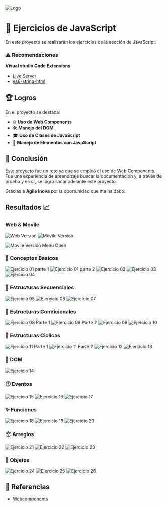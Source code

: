 ![Logo](https://github.com/JCampo1502/javascriptEjerciciosAgileInova/blob/main/images/AgileInovaLogo.png?raw=true)

# 🚀 Ejercicios de JavaScript

En este proyecto se realizarán los ejercicios de la sección de JavaScript.

### ⚠️ Recomendaciones
  **Visual studio Code Extensions**
  - [Live Server](https://marketplace.visualstudio.com/items?itemName=ritwickdey.LiveServer)
  - [es6-string-html](https://marketplace.visualstudio.com/items?itemName=Tobermory.es6-string-html)

## 🏆 Logros
En el proyecto se destaca:

- 🌐 **Uso de Web Components**
- 🛠️ **Manejo del DOM**
- 🎓 **Uso de Clases de JavaScript**
- 🔧 **Manejo de Elementos con JavaScript**

## 📝 Conclusión

Este proyecto fue un reto ya que se empleó el uso de Web Components. Fue una experiencia de aprendizaje buscar la documentación y, a través de prueba y error, se logró sacar adelante este proyecto.

Gracias a **Agile Inova** por la oportunidad que me ha dado.

## Resultados 📈

### Web & Movile
![Web Version](https://github.com/JCampo1502/javascriptEjerciciosAgileInova/blob/main/images/web.png?raw=true)
![Movile Version](https://github.com/JCampo1502/javascriptEjerciciosAgileInova/blob/main/images/movile.png?raw=true)

![Movile Version Menu Open](https://github.com/JCampo1502/javascriptEjerciciosAgileInova/blob/main/images/movile-open.png?raw=true)

### 🚀 Conceptos Basicos
![Ejercicio 01 parte 1](https://github.com/JCampo1502/javascriptEjerciciosAgileInova/blob/main/images/task-01-1.png?raw=true)
![Ejercicio 01 parte 2](https://github.com/JCampo1502/javascriptEjerciciosAgileInova/blob/main/images/task-01-2.png?raw=true)
![Ejercicio 02](https://github.com/JCampo1502/javascriptEjerciciosAgileInova/blob/main/images/task-02.png?raw=true)
![Ejercicio 03](https://github.com/JCampo1502/javascriptEjerciciosAgileInova/blob/main/images/task-03.png?raw=true)
![Ejercicio 04](https://github.com/JCampo1502/javascriptEjerciciosAgileInova/blob/main/images/task-04.png?raw=true)

### 🎢 Estructuras Secuenciales
![Ejercicio 05](https://github.com/JCampo1502/javascriptEjerciciosAgileInova/blob/main/images/task-05.png?raw=true)
![Ejercicio 06](https://github.com/JCampo1502/javascriptEjerciciosAgileInova/blob/main/images/task-06.png?raw=true)
![Ejercicio 07](https://github.com/JCampo1502/javascriptEjerciciosAgileInova/blob/main/images/task-07.png?raw=true)

### 🌳 Estructuras Condicionales
![Ejercicio 08 Parte 1](https://github.com/JCampo1502/javascriptEjerciciosAgileInova/blob/main/images/task-08-1.png?raw=true)
![Ejercicio 08 Parte 2](https://github.com/JCampo1502/javascriptEjerciciosAgileInova/blob/main/images/task-08-2.png?raw=true)
![Ejercicio 09](https://github.com/JCampo1502/javascriptEjerciciosAgileInova/blob/main/images/task-09.png?raw=true)
![Ejercicio 10](https://github.com/JCampo1502/javascriptEjerciciosAgileInova/blob/main/images/task-10.png?raw=true)

### 🔄 Estructuras Ciclicas
![Ejercicio 11 Parte 1](https://github.com/JCampo1502/javascriptEjerciciosAgileInova/blob/main/images/task-11-1.png?raw=true)
![Ejercicio 11 Parte 2](https://github.com/JCampo1502/javascriptEjerciciosAgileInova/blob/main/images/task-11-2.png?raw=true)
![Ejercicio 12](https://github.com/JCampo1502/javascriptEjerciciosAgileInova/blob/main/images/task-12.png?raw=true)
![Ejercicio 13](https://github.com/JCampo1502/javascriptEjerciciosAgileInova/blob/main/images/task-13.png?raw=true)

### 📁 DOM
![Ejercicio 14](https://github.com/JCampo1502/javascriptEjerciciosAgileInova/blob/main/images/task-14.png?raw=true)

### 🕘 Eventos
![Ejercicio 15](https://github.com/JCampo1502/javascriptEjerciciosAgileInova/blob/main/images/task-15.png?raw=true)
![Ejercicio 16](https://github.com/JCampo1502/javascriptEjerciciosAgileInova/blob/main/images/task-16.png?raw=true)
![Ejercicio 17](https://github.com/JCampo1502/javascriptEjerciciosAgileInova/blob/main/images/task-17.png?raw=true)

### ✨ Funciones
![Ejercicio 18](https://github.com/JCampo1502/javascriptEjerciciosAgileInova/blob/main/images/task-18.png?raw=true)
![Ejercicio 19](https://github.com/JCampo1502/javascriptEjerciciosAgileInova/blob/main/images/task-19.png?raw=true)
![Ejercicio 20](https://github.com/JCampo1502/javascriptEjerciciosAgileInova/blob/main/images/task-20.png?raw=true)

### 📦 Arreglos
![Ejercicio 21](https://github.com/JCampo1502/javascriptEjerciciosAgileInova/blob/main/images/task-21.png?raw=true)
![Ejercicio 22](https://github.com/JCampo1502/javascriptEjerciciosAgileInova/blob/main/images/task-22.png?raw=true)
![Ejercicio 23](https://github.com/JCampo1502/javascriptEjerciciosAgileInova/blob/main/images/task-23.png?raw=true)

### 🤖 Objetos
![Ejercicio 24](https://github.com/JCampo1502/javascriptEjerciciosAgileInova/blob/main/images/task-24.png?raw=true)
![Ejercicio 25](https://github.com/JCampo1502/javascriptEjerciciosAgileInova/blob/main/images/task-25.png?raw=true)
![Ejercicio 26](https://github.com/JCampo1502/javascriptEjerciciosAgileInova/blob/main/images/task-26.png?raw=true)

## 🔗 Referencias
 - [Webcomponents](https://lenguajejs.com/webcomponents/componentes/que-son-webcomponents/)
